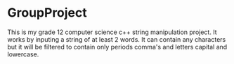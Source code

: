 # GroupProject
This is my grade 12 computer science c++ string manipulation project.
It works by inputing a string of at least 2 words.
It can contain any characters but it will be filtered to contain only periods comma's and letters capital and lowercase.

